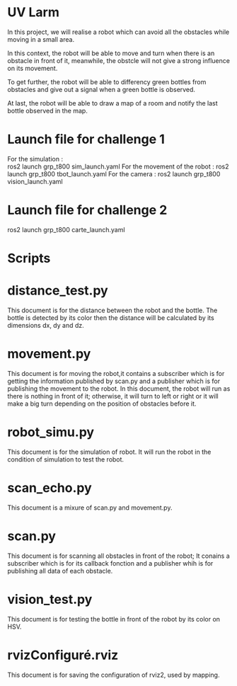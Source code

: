# UV Larm
In this project, we will realise a robot which can avoid all the obstacles while moving in a small area.

In this context, the robot will be able to move and turn when there is an obstacle in front of it, meanwhile, the obstcle will not give a strong influence on its movement.

To get further, the robot will be able to differency green bottles from obstacles and give out a signal when a green bottle is observed.

At last, the robot will be able to draw a map of a room and notify the last bottle observed in the map.

# Launch file for challenge 1
For the simulation :  
ros2 launch grp_t800 sim_launch.yaml
For the movement of the robot :
    ros2 launch grp_t800 tbot_launch.yaml
For the camera :
    ros2 launch grp_t800 vision_launch.yaml

# Launch file for challenge 2
ros2 launch grp_t800 carte_launch.yaml

# Scripts
# distance_test.py
This document is for the distance between the robot and the bottle. The bottle is detected by its color then the distance will be calculated by its dimensions dx, dy and dz.
# movement.py
This document is for moving the robot,it contains a subscriber which is for getting the information published by scan.py and a publisher which is for publishing the movement to the robot. In this document, the robot will run as there is nothing in front of it; otherwise, it will turn to left or right or it will make a big turn depending on the position of obstacles before it.
# robot_simu.py
This document is for the simulation of robot. It will run the robot in the condition of simulation to test the robot.
# scan_echo.py
This document is a mixure of scan.py and movement.py.
# scan.py
This document is for scanning all obstacles in front of the robot; It conains a subscriber which is for its callback fonction and a publisher whih is for publishing all data of each obstacle.
# vision_test.py
This document is for testing the bottle in front of the robot by its color on HSV. 

# rvizConfiguré.rviz
This document is for saving the configuration of rviz2, used by mapping.


